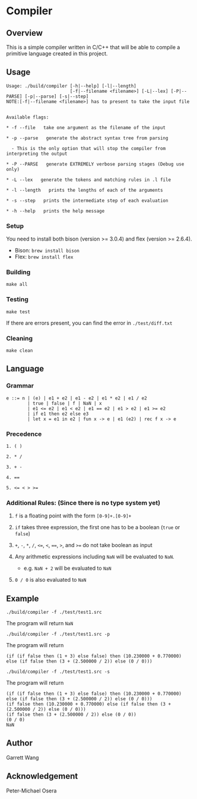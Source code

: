 # Compiler

## Overview
This is a simple compiler written in C/C++ that will be able to compile a primitive language created in this project.

## Usage

```
Usage: ./build/compiler [-h|--help] [-l|--length]
                        [-f|--filename <filename>] [-L|--lex] [-P|--PARSE] [-p|--parse] [-s|--step]
NOTE:[-f|--filename <filename>] has to present to take the input file


Available flags:

* -f --file   take one argument as the filename of the input

* -p --parse   generate the abstract syntax tree from parsing

  - This is the only option that will stop the compiler from interpreting the output

* -P --PARSE   generate EXTREMELY verbose parsing stages (Debug use only)

* -L --lex   generate the tokens and matching rules in .l file

* -l --length   prints the lengths of each of the arguments

* -s --step   prints the intermediate step of each evaluation

* -h --help   prints the help message

```

### Setup

You need to install both bison (version >= 3.0.4) and flex (version >= 2.6.4).

* Bison: `brew install bison`
* Flex: `brew install flex`

### Building
`make all`

### Testing
`make test`

If there are errors present, you can find the error in `./test/diff.txt`

### Cleaning
`make clean`

## Language

### Grammar

```
e ::= n | (e) | e1 + e2 | e1 - e2 | e1 * e2 | e1 / e2
        | true | false | f | NaN | x
        | e1 <= e2 | e1 < e2 | e1 == e2 | e1 > e2 | e1 >= e2
        | if e1 then e2 else e3
        | let x = e1 in e2 | fun x -> e | e1 (e2) | rec f x -> e
```

### Precedence

```
1. ( )

2. * /

3. + -

4. ==

5. <= < > >=

```

### Additional Rules: (Since there is no type system yet)

1. `f` is a floating point with the form `[0-9]+.[0-9]+`

2. `if` takes three expression, the first one has to be a boolean (`true` or `false`)

3. `+`, `-`, `*`, `/`, `<=`, `<`, `==`, `>`, and `>=` do not take boolean as input

4. Any arithmetic expressions including `NaN` will be evaluated to `NaN`.
   - e.g. `NaN + 2` will be evaluated to `NaN`

5. `0 / 0` is also evaluated to `NaN`

## Example

`./build/compiler -f ./test/test1.src`

The program will return `NaN`

`./build/compiler -f ./test/test1.src -p`

The program will return

```
(if (if false then (1 + 3) else false) then (10.230000 + 0.770000) else (if false then (3 + (2.500000 / 2)) else (0 / 0)))
```

`./build/compiler -f ./test/test1.src -s`

The program will return

```
(if (if false then (1 + 3) else false) then (10.230000 + 0.770000) else (if false then (3 + (2.500000 / 2)) else (0 / 0)))
(if false then (10.230000 + 0.770000) else (if false then (3 + (2.500000 / 2)) else (0 / 0)))
(if false then (3 + (2.500000 / 2)) else (0 / 0))
(0 / 0)
NaN
```

## Author
Garrett Wang

## Acknowledgement
Peter-Michael Osera
